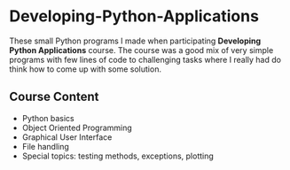 ﻿# Developing-Python-Applications

These small Python programs I made when participating **Developing Python Applications** course. The course was a good mix of very simple programs with few lines of code to challenging tasks where I really had do think how to come up with some solution.

## Course Content

- Python basics
- Object Oriented Programming
- Graphical User Interface
- File handling
- Special topics: testing methods, exceptions, plotting
